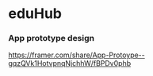 # eduHub

### App prototype design
https://framer.com/share/App-Protoype--gqzQVk1HotvpnqNjchhW/fBPDv0phb
